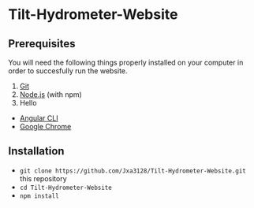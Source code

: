 # Tilt-Hydrometer-Website


## Prerequisites

You will need the following things properly installed on your computer in order to succesfully run the website.

1. [Git](https://git-scm.com/)
2. [Node.js](https://nodejs.org/) (with npm)
  1. Hello
* [Angular CLI](https://ember-cli.com/)
* [Google Chrome](https://google.com/chrome/)

## Installation

* `git clone https://github.com/Jxa3128/Tilt-Hydrometer-Website.git` this repository
* `cd Tilt-Hydrometer-Website`
* `npm install`
